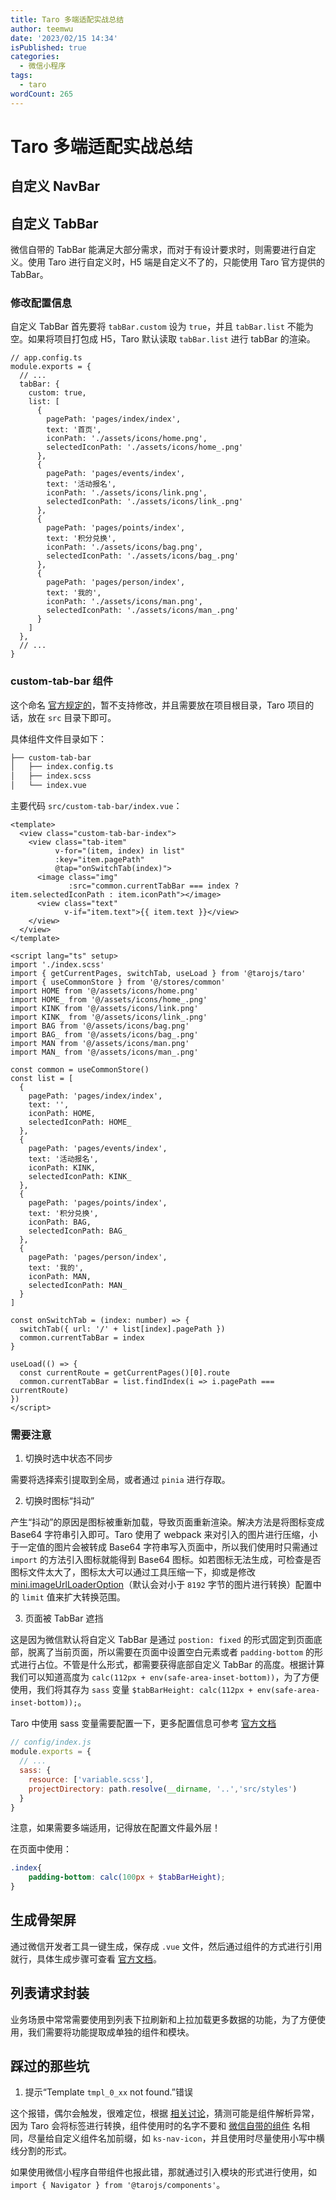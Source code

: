 ```yaml
---
title: Taro 多端适配实战总结
author: teemwu
date: '2023/02/15 14:34'
isPublished: true
categories:
  - 微信小程序
tags:
  - taro
wordCount: 265
---
```


# Taro 多端适配实战总结

## 自定义 NavBar

## 自定义 TabBar

微信自带的 TabBar 能满足大部分需求，而对于有设计要求时，则需要进行自定义。使用 Taro 进行自定义时，H5 端是自定义不了的，只能使用 Taro 官方提供的 TabBar。

### 修改配置信息

自定义 TabBar 首先要将 `tabBar.custom` 设为 `true`，并且 `tabBar.list` 不能为空。如果将项目打包成 H5，Taro 默认读取 `tabBar.list` 进行 tabBar 的渲染。

```js{5}
// app.config.ts
module.exports = {
  // ...
  tabBar: {
    custom: true,
    list: [
      {
        pagePath: 'pages/index/index',
        text: '首页',
        iconPath: './assets/icons/home.png',
        selectedIconPath: './assets/icons/home_.png'
      },
      {
        pagePath: 'pages/events/index',
        text: '活动报名',
        iconPath: './assets/icons/link.png',
        selectedIconPath: './assets/icons/link_.png'
      },
      {
        pagePath: 'pages/points/index',
        text: '积分兑换',
        iconPath: './assets/icons/bag.png',
        selectedIconPath: './assets/icons/bag_.png'
      },
      {
        pagePath: 'pages/person/index',
        text: '我的',
        iconPath: './assets/icons/man.png',
        selectedIconPath: './assets/icons/man_.png'
      }
    ]
  },
  // ...
}
```

### custom-tab-bar 组件

这个命名 [官方规定的](https://developers.weixin.qq.com/miniprogram/dev/framework/ability/custom-tabbar.html)，暂不支持修改，并且需要放在项目根目录，Taro 项目的话，放在 `src` 目录下即可。

具体组件文件目录如下：

```sh
├── custom-tab-bar
│   ├── index.config.ts
│   ├── index.scss
│   └── index.vue
```

主要代码 `src/custom-tab-bar/index.vue`：

```vue
<template>
  <view class="custom-tab-bar-index">
    <view class="tab-item"
          v-for="(item, index) in list"
          :key="item.pagePath"
          @tap="onSwitchTab(index)">
      <image class="img"
             :src="common.currentTabBar === index ? item.selectedIconPath : item.iconPath"></image>
      <view class="text"
            v-if="item.text">{{ item.text }}</view>
    </view>
  </view>
</template>

<script lang="ts" setup>
import './index.scss'
import { getCurrentPages, switchTab, useLoad } from '@tarojs/taro'
import { useCommonStore } from '@/stores/common'
import HOME from '@/assets/icons/home.png'
import HOME_ from '@/assets/icons/home_.png'
import KINK from '@/assets/icons/link.png'
import KINK_ from '@/assets/icons/link_.png'
import BAG from '@/assets/icons/bag.png'
import BAG_ from '@/assets/icons/bag_.png'
import MAN from '@/assets/icons/man.png'
import MAN_ from '@/assets/icons/man_.png'

const common = useCommonStore()
const list = [
  {
    pagePath: 'pages/index/index',
    text: '',
    iconPath: HOME,
    selectedIconPath: HOME_
  },
  {
    pagePath: 'pages/events/index',
    text: '活动报名',
    iconPath: KINK,
    selectedIconPath: KINK_
  },
  {
    pagePath: 'pages/points/index',
    text: '积分兑换',
    iconPath: BAG,
    selectedIconPath: BAG_
  },
  {
    pagePath: 'pages/person/index',
    text: '我的',
    iconPath: MAN,
    selectedIconPath: MAN_
  }
]

const onSwitchTab = (index: number) => {
  switchTab({ url: '/' + list[index].pagePath })
  common.currentTabBar = index
}

useLoad(() => {
  const currentRoute = getCurrentPages()[0].route
  common.currentTabBar = list.findIndex(i => i.pagePath === currentRoute)
})
</script>
```


### 需要注意

1. 切换时选中状态不同步

需要将选择索引提取到全局，或者通过 `pinia` 进行存取。

2. 切换时图标“抖动”

产生“抖动”的原因是图标被重新加载，导致页面重新渲染。解决方法是将图标变成 Base64 字符串引入即可。Taro 使用了 webpack 来对引入的图片进行压缩，小于一定值的图片会被转成 Base64 字符串写入页面中，所以我们使用时只需通过 `import` 的方法引入图标就能得到 Base64 图标。如若图标无法生成，可检查是否图标文件太大了，图标太大可以通过工具压缩一下，抑或是修改 [mini.imageUrlLoaderOption](https://docs.taro.zone/docs/config-detail#miniimageurlloaderoption)（默认会对小于 `8192` 字节的图片进行转换）配置中的 `limit` 值来扩大转换范围。

3. 页面被 TabBar 遮挡

这是因为微信默认将自定义 TabBar 是通过 `postion: fixed` 的形式固定到页面底部，脱离了当前页面，所以需要在页面中设置空白元素或者 `padding-bottom` 的形式进行占位。不管是什么形式，都需要获得底部自定义 TabBar 的高度。根据计算我们可以知道高度为 `calc(112px + env(safe-area-inset-bottom))`，为了方便使用，我们将其存为 `sass` 变量 `$tabBarHeight: calc(112px + env(safe-area-inset-bottom));`。

Taro 中使用 sass 变量需要配置一下，更多配置信息可参考 [官方文档](https://taro-docs.jd.com/docs/next/config-detail#sass)

```js
// config/index.js
module.exports = {
  // ...
  sass: {
    resource: ['variable.scss'],
    projectDirectory: path.resolve(__dirname, '..','src/styles')
  }
}
```

注意，如果需要多端适用，记得放在配置文件最外层！

在页面中使用：

```scss
.index{
    padding-bottom: calc(100px + $tabBarHeight);
}
```

## 生成骨架屏

通过微信开发者工具一键生成，保存成 `.vue` 文件，然后通过组件的方式进行引用就行，具体生成步骤可查看 [官方文档](https://developers.weixin.qq.com/miniprogram/dev/devtools/skeleton.html)。

## 列表请求封装

业务场景中常常需要使用到列表下拉刷新和上拉加载更多数据的功能，为了方便使用，我们需要将功能提取成单独的组件和模块。

## 踩过的那些坑

1. 提示“Template `tmpl_0_xx` not found.”错误

这个报错，偶尔会触发，很难定位，根据 [相关讨论](https://github.com/NervJS/taro/issues/12090)，猜测可能是组件解析异常，因为 Taro 会将标签进行转换，组件使用时的名字不要和 [微信自带的组件](https://taro-docs.jd.com/docs/next/components-desc) 名相同，尽量给自定义组件名加前缀，如 `ks-nav-icon`，并且使用时尽量使用小写中横线分割的形式。

如果使用微信小程序自带组件也报此错，那就通过引入模块的形式进行使用，如 `import { Navigator } from '@tarojs/components'`。